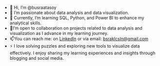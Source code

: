 - 👋 Hi, I’m @busraatasoy
- 👀 I’m passionate about data analysis and data visualization.  
- 🌱 Currently, I’m learning SQL, Python, and Power BI to enhance my analytical skills.  
- 💞️I’m open to collaboration on projects related to data analysis and visualization as I advance in my learning journey.  
- 📫You can reach me: on [LinkedIn](https://www.linkedin.com/in/bsrklcsln)
  or via email: bsraklcsln@gmail.com  
- ⚡ I love solving puzzles and exploring new tools to visualize data effectively. I enjoy sharing my learning experiences and insights through blogging and social media.  

<!---
busraatasoy/busraatasoy is a ✨ special ✨ repository because its `README.md` (this file) appears on your GitHub profile.
You can click the Preview link to take a look at your changes.
--->

